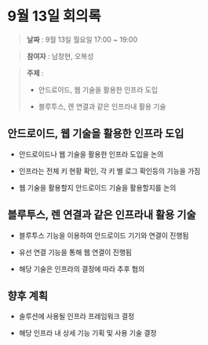 # 9월 13일 회의록

> **날짜** : 9월 13일 월요일 17:00 ~ 19:00

> **참여자** : 남창현, 오복성

> **주제** :
>
> - 안드로이드, 웹 기술을 활용한 인프라 도입
>
> - 블루투스, 렌 연결과 같은 인프라내 활용 기술

## 안드로이드, 웹 기술을 활용한 인프라 도입

- 안드로이드나 웹 기술을 활용한 인프라 도입을 논의

- 인프라는 전체 키 현황 확인, 각 키 별 로그 확인등의 기능을 가짐

- 웹 기술을 활용할지 안드로이드 기술을 활용할지를 논의

## 블루투스, 렌 연결과 같은 인프라내 활용 기술

- 블루투스 기능을 이용하여 안드로이드 기기와 연결이 진행됨

- 유선 연결 기능을 통해 웹 연결이 진행됨

- 해당 기술은 인프라의 결정에 따라 추후 협의

## 향후 계획

- 솔루션에 사용될 인프라 프레임워크 결정

- 해당 인프라 내 상세 기능 기획 및 사용 기술 결정
